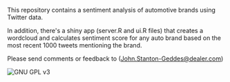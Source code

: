 This repository contains a sentiment analysis of automotive brands using Twitter data. 

In addition, there's a shiny app (server.R and ui.R files) that creates a wordcloud and 
calculates sentiment score for any auto brand based on the most recent 1000 tweets mentioning
the brand.

Please send comments or feedback to (John.Stanton-Geddes@dealer.com)

![GNU GPL v3](https://img.shields.io/badge/license-gpl3-blue.svg)
